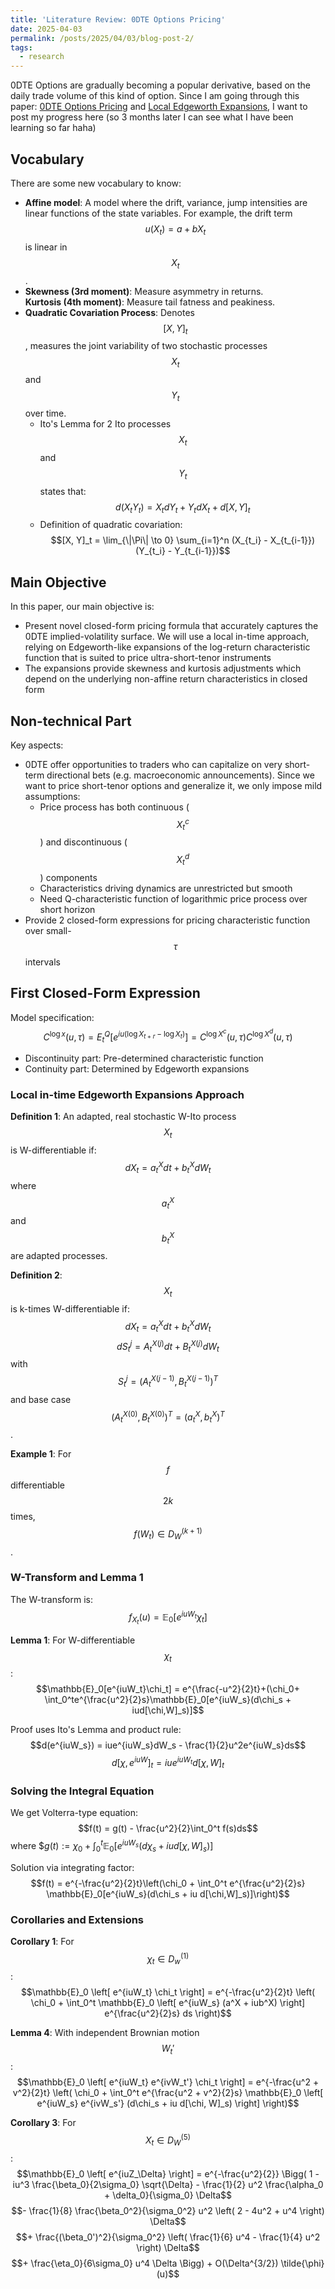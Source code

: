 ```yaml
---
title: 'Literature Review: 0DTE Options Pricing'
date: 2025-04-03
permalink: /posts/2025/04/03/blog-post-2/
tags:
  - research
---
```


0DTE Options are gradually becoming a popular derivative, based on the daily trade volume of this kind of option. Since I am going through this paper: [0DTE Options Pricing](https://papers.ssrn.com/sol3/papers.cfm?abstract_id=4503344) and [Local Edgeworth Expansions](https://papers.ssrn.com/sol3/papers.cfm?abstract_id=4747434), I want to post my progress here (so 3 months later I can see what I have been learning so far haha)

## Vocabulary

There are some new vocabulary to know:
- **Affine model**: A model where the drift, variance, jump intensities are linear functions of the state variables. For example, the drift term $$u(X_t) = a + bX_t$$ is linear in $$X_t$$.
- **Skewness (3rd moment)**: Measure asymmetry in returns.  
  **Kurtosis (4th moment)**: Measure tail fatness and peakiness.
- **Quadratic Covariation Process**: Denotes $$[X, Y]_t$$, measures the joint variability of two stochastic processes $$X_t$$ and $$Y_t$$ over time.
  - Ito's Lemma for 2 Ito processes $$X_t$$ and $$Y_t$$ states that:
    $$d(X_tY_t) = X_tdY_t + Y_tdX_t + d[X, Y]_t$$
  - Definition of quadratic covariation:
    $$[X, Y]_t = \lim_{\|\Pi\| \to 0} \sum_{i=1}^n (X_{t_i} - X_{t_{i-1}})(Y_{t_i} - Y_{t_{i-1}})$$

## Main Objective

In this paper, our main objective is:
- Present novel closed-form pricing formula that accurately captures the 0DTE implied-volatility surface. We will use a local in-time approach, relying on Edgeworth-like expansions of the log-return characteristic function that is suited to price ultra-short-tenor instruments
- The expansions provide skewness and kurtosis adjustments which depend on the underlying non-affine return characteristics in closed form

## Non-technical Part

Key aspects:
- 0DTE offer opportunities to traders who can capitalize on very short-term directional bets (e.g. macroeconomic announcements). Since we want to price short-tenor options and generalize it, we only impose mild assumptions:
  - Price process has both continuous ($$X_t^c$$) and discontinuous ($$X_t^d$$) components
  - Characteristics driving dynamics are unrestricted but smooth
  - Need Q-characteristic function of logarithmic price process over short horizon
- Provide 2 closed-form expressions for pricing characteristic function over small-$$\tau$$ intervals

## First Closed-Form Expression

Model specification:
$$C^{\log x}(u, \tau) = E_t^Q[e^{iu(\log X_{t+r} - \log X_t)}] = C^{\log X^c}(u, \tau)C^{\log X^d}(u, \tau)$$

- Discontinuity part: Pre-determined characteristic function
- Continuity part: Determined by Edgeworth expansions

### Local in-time Edgeworth Expansions Approach

**Definition 1**: An adapted, real stochastic W-Ito process $$X_t$$ is W-differentiable if:
$$dX_t = a_t^Xdt + b_t^XdW_t$$
where $$a_t^X$$ and $$b_t^X$$ are adapted processes.

**Definition 2**: $$X_t$$ is k-times W-differentiable if:
$$dX_t = a_t^Xdt + b_t^XdW_t$$
$$dS_t^j = A_t^{X(j)}dt + B_t^{X(j)}dW_t$$
with $$S_t^{j} = (A_t^{X(j - 1)}, B_t^{X(j - 1)})^T$$ and base case $$(A_t^{X(0)}, B_t^{X(0)})^T = (a_t^X, b_t^X)^T$$.

**Example 1**: For $$f$$ differentiable $$2k$$ times, $$f(W_t) \in D_W^{(k + 1)}$$.

### W-Transform and Lemma 1

The W-transform is:
$$f_{X_t}(u) = \mathbb{E}_0[e^{iuW_t}\chi_t]$$

**Lemma 1**: For W-differentiable $$\chi_t$$:
$$\mathbb{E}_0[e^{iuW_t}\chi_t] = e^{\frac{-u^2}{2}t}+(\chi_0+ \int_0^te^{\frac{u^2}{2}s}\mathbb{E}_0[e^{iuW_s}(d\chi_s + iud[\chi,W]_s)]$$

Proof uses Ito's Lemma and product rule:
$$d(e^{iuW_s}) = iue^{iuW_s}dW_s - \frac{1}{2}u^2e^{iuW_s}ds$$
$$d[\chi,e^{iuW}]_t = iue^{iuW_t}d[\chi,W]_t$$

### Solving the Integral Equation

We get Volterra-type equation:
$$f(t) = g(t) - \frac{u^2}{2}\int_0^t f(s)ds$$
where $$g(t) := \chi_0 + \int_0^t \mathbb{E}_0[e^{iuW_s}(d\chi_s + iu d[\chi,W]_s)]$

Solution via integrating factor:
$$f(t) = e^{-\frac{u^2}{2}t}\left(\chi_0 + \int_0^t e^{\frac{u^2}{2}s} \mathbb{E}_0[e^{iuW_s}(d\chi_s + iu d[\chi,W]_s)]\right)$$

### Corollaries and Extensions

**Corollary 1**: For $$\chi_t \in D_w^{(1)}$$:
$$\mathbb{E}_0 \left[ e^{iuW_t} \chi_t \right] = e^{-\frac{u^2}{2}t} \left( \chi_0 + \int_0^t \mathbb{E}_0 \left[ e^{iuW_s} (a^X + iub^X) \right] e^{\frac{u^2}{2}s} ds \right)$$

**Lemma 4**: With independent Brownian motion $$W_t'$$:
$$\mathbb{E}_0 \left[ e^{iuW_t} e^{ivW_t'} \chi_t \right] = e^{-\frac{u^2 + v^2}{2}t} \left( \chi_0 + \int_0^t e^{\frac{u^2 + v^2}{2}s} \mathbb{E}_0 \left[ e^{iuW_s} e^{ivW_s'} (d\chi_s + iu d[\chi, W]_s) \right] \right)$$

**Corollary 3**: For $$X_t \in D_W^{(5)}$$:
$$\mathbb{E}_0 \left[ e^{iuZ_\Delta} \right] = e^{-\frac{u^2}{2}} \Bigg( 1 - iu^3 \frac{\beta_0}{2\sigma_0} \sqrt{\Delta} - \frac{1}{2} u^2 \frac{\alpha_0 + \delta_0}{\sigma_0} \Delta$$
$$- \frac{1}{8} \frac{\beta_0^2}{\sigma_0^2} u^2 \left( 2 - 4u^2 + u^4 \right) \Delta$$
$$+ \frac{(\beta_0')^2}{\sigma_0^2} \left( \frac{1}{6} u^4 - \frac{1}{4} u^2 \right) \Delta$$
$$+ \frac{\eta_0}{6\sigma_0} u^4 \Delta \Bigg) + O(\Delta^{3/2}) \tilde{\phi}(u)$$

